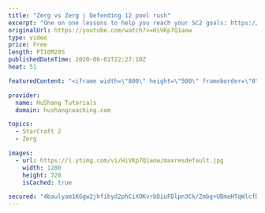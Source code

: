 ```yaml
---
title: "Zerg vs Zerg | Defending 12 pool rush"
excerpt: "One on one lessons to help you reach your SC2 goals: https://www.hushangcoaching.com ------------------------------------------------------------------------------------------------------- In this guide we take a look at how to defend one of the most infamous \"zerg rushes\" in sc2: the 12 pool. This rush"
originalUrl: https://youtube.com/watch?v=HiVKp7Q1aow
type: video
price: Free
length: PT10M28S
publishedDateTime: 2020-06-01T22:27:10Z
heat: 51

featuredContent: "<iframe width=\"800\" height=\"500\" frameborder=\"0\" src=\"https://www.youtube.com/embed/HiVKp7Q1aow\" allow=\"accelerometer; autoplay; encrypted-media; gyroscope; picture-in-picture\" allowfullscreen></iframe>"

provider:
  name: HuShang Tutorials
  domain: hushangcoaching.com

topics:
  - StarCraft 2
  - Zerg

images:
  - url: https://i.ytimg.com/vi/HiVKp7Q1aow/maxresdefault.jpg
    width: 1280
    height: 720
    isCached: true

secured: "4baulyam1KGgw2jhfibyd2phCiXOKvrbDiuFDlpn3Ck/Zmbg+UBmeHTqWlcfDZN0/xkejEG1rbKYy1h8HZFVtQk10Irp+bKjyxFMMu0CFy1kMy/7o+1/cNVVt39N3k3C3nQIhzPcUuOraJ+SFK1UtXDZXxByg1X1VdAr359FuUzGnAPMQhwTu6WpGcNWFT3IjF3ZNFu3nUgS60+46dCQx0nQXjPkh8W+1RQZdgrKbeeAu+Zl1bwxIhcIs81E5WAp8bm1kZ0NfkCYHLe9ZtCoZ5Cwpa0JqpZAMTHJwmwt9GOouTa5rONohTc+5RUNjdSK0cB1nQRfD7VQ1BCI1LY1lGAld+bYH49ZdJSGgY2TKo9Dee+BXZG8plPo+wD5Ut9Ha0io9Kw/fL2qHzo/oMRy/cQDPqPH3/BUq+hoRVLl1ts=;qgIqWJeRzt7GYoGsHQvsNg=="
---
```


